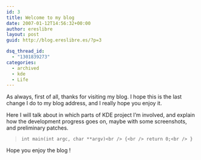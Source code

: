 ```yaml
---
id: 3
title: Welcome to my blog
date: 2007-01-12T14:56:32+00:00
author: ereslibre
layout: post
guid: http://blog.ereslibre.es/?p=3

dsq_thread_id:
  - "1301839273"
categories:
  - archived
  - kde
  - Life
---
```

As always, first of all, thanks for visiting my blog. I hope this is the last change I do to my blog address, and I really hope you enjoy it.

Here I will talk about in which parts of KDE project I&#8217;m involved, and explain how the development progress goes on, maybe with some screenshots, and preliminary patches.

>  `int main(int argc, char **argv)<br />
{<br />
return 0;<br />
}`

Hope you enjoy the blog !
